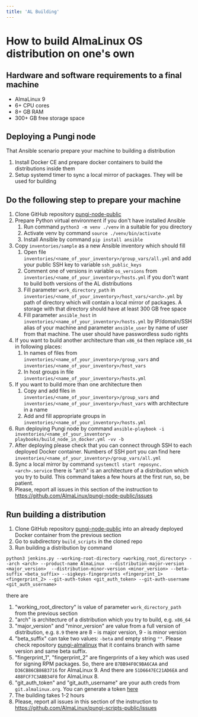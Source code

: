 ```yaml
---
title: 'AL Building'
---
```


# How to build AlmaLinux OS distribution on one's own

## Hardware and software requirements to a final machine 

* AlmaLinux 9
* 6+ CPU cores
* 8+ GB RAM
* 300+ GB free storage space

## Deploying a Pungi node

That Ansible scenario prepare your machine to building a distribution

1. Install Docker CE and prepare docker containers to build the distributions inside them
2. Setup systemd timer to sync a local mirror of packages. They will be used for building

## Do the following step to prepare your machine

1. Clone GitHub repository [pungi-node-public](https://github.com/AlmaLinux/pungi-node-public) 
2. Prepare Python virtual environment if you don't have installed Ansible
   1. Run command `python3 -m venv ./venv` in a suitable for you directory
   2. Activate venv by command `source ./venv/bin/activate`
   3. Install Ansible by command `pip install ansible`
3. Copy `inventories/sample` as a new Ansible inventory which should fill
   1. Open file `inventories/<name_of_your_inventory>/group_vars/all.yml` and add your public SSH key to variable `ssh_public_keys`
   2. Comment one of versions in variable `os_versions` from `inventories/<name_of_your_inventory>/hosts.yml` if you don't want to build both versions of the AL distributions
   3. Fill parameter `work_directory_path` in `inventories/<name_of_your_inventory>/host_vars/<arch>.yml` by path of directory which will contain a local mirror of packages. A storage with that directory should have at least 300 GB free space
   4. Fill parameter `ansible_host` in `inventories/<name_of_your_inventory>/hosts.yml` by IP/domain/SSH alias of your machine and parameter `ansible_user` by name of user from that machine. The user should have passwordless sudo rights
4. If you want to build another architecture than `x86_64` then replace `x86_64` in following places:
   1. In names of files from `inventories/<name_of_your_inventory>/group_vars` and `inventories/<name_of_your_inventory>/host_vars`
   2. In host groups in file `inventories/<name_of_your_inventory>/hosts.yml`
5. If you want to build more than one architecture then
   1. Copy and add files in `inventories/<name_of_your_inventory>/group_vars` and `inventories/<name_of_your_inventory>/host_vars` with architecture in a name
   2. Add and fill appropriate groups in `inventories/<name_of_your_inventory>/hosts.yml`
6. Run deploying Pungi node by command `ansible-playbook -i inventories/<name_of_your_inventory> playbooks/build_node_in_docker.yml -vv -b`
7. After deploying please check that you can connect through SSH to each deployed Docker container. Numbers of SSH port you can find here `inventories/<name_of_your_inventory>/group_vars/all.yml`
8. Sync a local mirror by command `systemctl start reposync.<arch>.service` there is "arch" is an architecture of a distribution which you try to build. This command takes a few hours at the first run, so, be patient.
9. Please, report all issues in this section of the instruction to https://github.com/AlmaLinux/pungi-node-public/issues

## Run building a distribution

1. Clone GitHub repository [pungi-node-public](https://github.com/AlmaLinux/pungi-scripts-public) into an already deployed Docker container from the previous section
2. Go to subdirectory `build_scripts` in the cloned repo
3. Run building a distribution by command
```
python3 jenkins.py --working-root-directory <working_root_directory> --arch <arch> --product-name AlmaLinux  --distribution-major-version <major_version>  --distribution-minor-version <minor_version> --beta-suffix <beta_suffix> --sigkeys-fingerprints <fingerprint_1> <fingerprint_2> --git-auth-token <git_auth_token> --git-auth-username <git_auth_username>
```
there are
   1. "working_root_directory" is value of parameter `work_directory_path` from the previous section
   2. "arch" is architecture of a distribution which you try to build, e.g. `x86_64`
   3. "major_version" and "minor_version" are value from a full version of distribution, e.g. `8.9` there are 8 - is major version, 9 - is minor version
   4. "beta_suffix" can take two values: `-beta` and empty string `""`. Please check repository [pungi-almalinux](https://git.almalinux.org/almalinux/pungi-almalinux) that it contains branch with same version and same beta suffix.
   5. "fingerprint_1", "fingerprint_2" are fingerprints of a key which was used for signing RPM packages. So, there are `B7BB94F0C9BA6CAA` and `D36CB86CB86B3716` for AlmaLinux 9. And there are `51D6647EC21AD6EA` and `488FCF7C3ABB34F8` for AlmaLinux 8.
   6. "git_auth_token" and "git_auth_username" are your auth creds from `git.almalinux.org`. You can generate a token [here](https://git.almalinux.org/user/settings/applications)
4. The building takes 1-2 hours
5. Please, report all issues in this section of the instruction to https://github.com/AlmaLinux/pungi-scripts-public/issues
